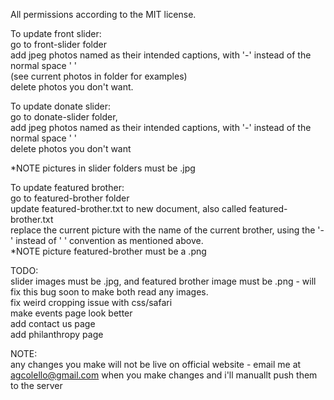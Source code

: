All permissions according to the MIT license.

To update front slider:  
go to front-slider folder  
add jpeg photos named as their intended captions, with '-' instead of the normal space ' '  
(see current photos in folder for examples)  
delete photos you don't want.  
  
To update donate slider:   
go to donate-slider folder,   
add jpeg photos named as their intended captions, with '-' instead of the normal space ' '  
delete photos you don't want  

*NOTE pictures in slider folders must be .jpg

To update featured brother:  
go to featured-brother folder  
update featured-brother.txt to new document, also called featured-brother.txt  
replace the current picture with the name of the current brother, using the '-' instead of ' ' convention as mentioned above.   
*NOTE picture featured-brother must be a .png
   
TODO:  
slider images must be .jpg, and featured brother image must be .png - will fix this bug soon to make both read any images.    
fix weird cropping issue with css/safari  
make events page look better  
add contact us page  
add philanthropy page  

NOTE:  
any changes you make will not be live on official website - email me at agcolello@gmail.com when you make changes and i'll manuallt push them to the server
